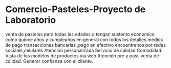# Comercio-Pasteles-Proyecto de Laboratorio
venta de pasteles para todas las edades q tengan sustento economico
como quince años y cumpleaños en general con todos los detalles
medios de pago transacciones bancarias ,pago en efectivo
encuentrenos por redes sociales,celulares
Atención personalizada
Servicio de calidad
Comodidad.
Vista  de los modelos de productos vía web
Atención pre y post-venta de calidad.
Generar confianza con el cliente.
